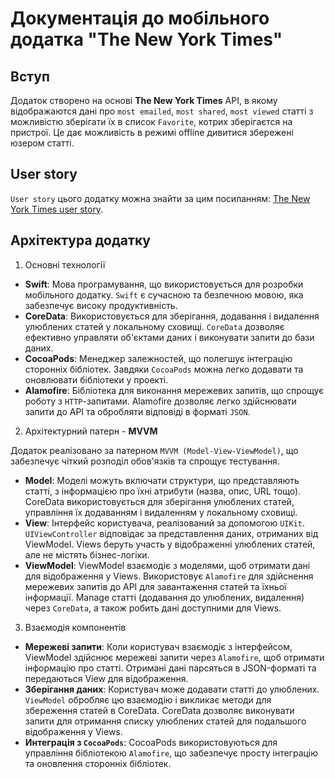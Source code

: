 # Документація до мобільного додатка "The New York Times"
## Вступ
Додаток створено на основі __The New York Times__ API, в якому відображаются дані про `most emailed`, `most shared`, `most viewed` статті з можливістю зберігати їх в список `Favorite`, котрих зберігаєтся на пристрої. Це дає можливість в режимі offline дивитися збережені юзером статті.
## User story
`User story` цього додатку можна знайти за цим посиланням: [The New York Times user story](https://docs.google.com/document/d/1GYE5A0oPFktLQ9K1H2A2F48Vsf4ZWpvRoBfrfwlucDE/edit?usp=sharing).
## Архітектура додатку

1. Основні технології

- __Swift__: Мова програмування, що використовується для розробки мобільного додатку. `Swift` є сучасною та безпечною мовою, яка забезпечує високу продуктивність.
- __CoreData__: Використовується для зберігання, додавання і видалення улюблених статей у локальному сховищі. `CoreData` дозволяє ефективно управляти об'єктами даних і виконувати запити до бази даних.
- __CocoaPods__: Менеджер залежностей, що полегшує інтеграцію сторонніх бібліотек. Завдяки `CocoaPods` можна легко додавати та оновлювати бібліотеки у проекті.
- __Alamofire__: Бібліотека для виконання мережевих запитів, що спрощує роботу з `HTTP`-запитами. Alamofire дозволяє легко здійснювати запити до API та обробляти відповіді в форматі `JSON`.

2. Архітектурний патерн - __MVVM__

Додаток реалізовано за патерном `MVVM (Model-View-ViewModel)`, що забезпечує чіткий розподіл обов'язків та спрощує тестування.
- __Model__:
Моделі можуть включати структури, що представляють статті, з інформацією про їхні атрибути (назва, опис, URL тощо).
CoreData використовується для зберігання улюблених статей, управління їх додаванням і видаленням у локальному сховищі.
- __View__:
Інтерфейс користувача, реалізований за допомогою `UIKit`. `UIViewController` відповідає за представлення даних, отриманих від ViewModel.
Views беруть участь у відображенні улюблених статей, але не містять бізнес-логіки.
- __ViewModel__:
ViewModel взаємодіє з моделями, щоб отримати дані для відображення у Views.
Використовує `Alamofire` для здійснення мережевих запитів до API для завантаження статей та їхньої інформації.
Manage статті (додавання до улюблених, видалення) через `CoreData`, а також робить дані доступними для Views.

3. Взаємодія компонентів

- __Мережеві запити__:
Коли користувач взаємодіє з інтерфейсом, ViewModel здійснює мережеві запити через `Alamofire`, щоб отримати інформацію про статті.
Отримані дані парсяться в JSON-форматі та передаються View для відображення.
- __Зберігання даних__:
Користувач може додавати статті до улюблених. `ViewModel` обробляє цю взаємодію і викликає методи для збереження статей в CoreData.
CoreData дозволяє виконувати запити для отримання списку улюблених статей для подальшого відображення у Views.
- __Интеграція з `CocoaPods`__:
CocoaPods використовуються для управління бібліотекою `Alamofire`, що забезпечує просту інтеграцію та оновлення сторонніх бібліотек.
